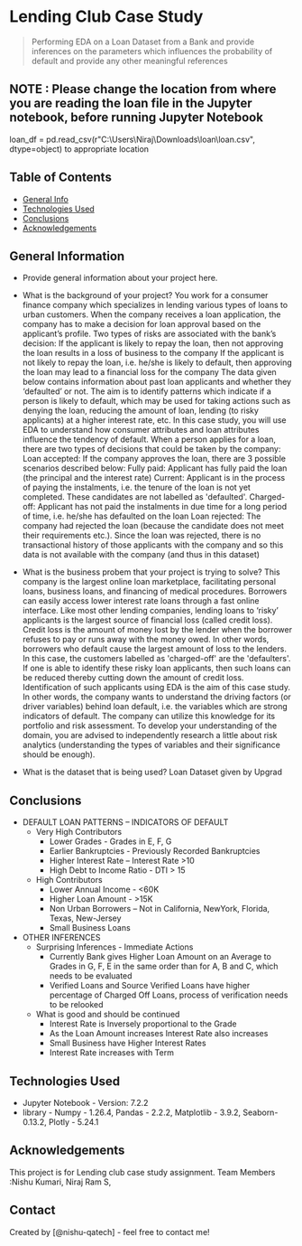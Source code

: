 # Lending Club Case Study
> Performing EDA on a Loan Dataset from a Bank and provide inferences on the parameters which influences the probability of default and provide any other meaningful references

## NOTE : Please change the location from where you are reading the loan file in the Jupyter notebook, before running Jupyter Notebook
loan_df = pd.read_csv(r"C:\Users\Niraj\Downloads\loan\loan.csv", dtype=object) to appropriate location


## Table of Contents
* [General Info](#general-information)
* [Technologies Used](#technologies-used)
* [Conclusions](#conclusions)
* [Acknowledgements](#acknowledgements)

<!-- You can include any other section that is pertinent to your problem -->

## General Information
- Provide general information about your project here.
- What is the background of your project?
  You work for a consumer finance company which specializes in lending various types of loans to urban customers. When the company receives a loan application, the company has to make a decision for loan approval based on the applicant’s profile. Two types of risks are associated with the bank’s decision:
If the applicant is likely to repay the loan, then not approving the loan results in a loss of business to the company
If the applicant is not likely to repay the loan, i.e. he/she is likely to default, then approving the loan may lead to a financial loss for the company
The data given below contains information about past loan applicants and whether they ‘defaulted’ or not. The aim is to identify patterns which indicate if a person is likely to default, which may be used for taking actions such as denying the loan, reducing the amount of loan, lending (to risky applicants) at a higher interest rate, etc.
In this case study, you will use EDA to understand how consumer attributes and loan attributes influence the tendency of default.
When a person applies for a loan, there are two types of decisions that could be taken by the company:
Loan accepted: If the company approves the loan, there are 3 possible scenarios described below:
Fully paid: Applicant has fully paid the loan (the principal and the interest rate)
Current: Applicant is in the process of paying the instalments, i.e. the tenure of the loan is not yet completed. These candidates are not labelled as 'defaulted'.
Charged-off: Applicant has not paid the instalments in due time for a long period of time, i.e. he/she has defaulted on the loan
Loan rejected: The company had rejected the loan (because the candidate does not meet their requirements etc.). Since the loan was rejected, there is no transactional history of those applicants with the company and so this data is not available with the company (and thus in this dataset)

- What is the business probem that your project is trying to solve?
  This company is the largest online loan marketplace, facilitating personal loans, business loans, and financing of medical procedures. Borrowers can easily access lower interest rate loans through a fast online interface.
Like most other lending companies, lending loans to ‘risky’ applicants is the largest source of financial loss (called credit loss). Credit loss is the amount of money lost by the lender when the borrower refuses to pay or runs away with the money owed. In other words, borrowers who default cause the largest amount of loss to the lenders. In this case, the customers labelled as 'charged-off' are the 'defaulters'.
If one is able to identify these risky loan applicants, then such loans can be reduced thereby cutting down the amount of credit loss. Identification of such applicants using EDA is the aim of this case study.
In other words, the company wants to understand the driving factors (or driver variables) behind loan default, i.e. the variables which are strong indicators of default. The company can utilize this knowledge for its portfolio and risk assessment.
To develop your understanding of the domain, you are advised to independently research a little about risk analytics (understanding the types of variables and their significance should be enough).

- What is the dataset that is being used?
  Loan Dataset given by Upgrad

<!-- You don't have to answer all the questions - just the ones relevant to your project. -->

## Conclusions
- DEFAULT LOAN PATTERNS – INDICATORS OF DEFAULT
  - Very High Contributors
    - Lower Grades - Grades in E, F, G
    - Earlier Bankruptcies - Previously Recorded Bankruptcies
    - Higher Interest Rate – Interest Rate >10
    - High Debt to Income Ratio - DTI > 15
  - High Contributors
    - Lower Annual Income - <60K
    - Higher Loan Amount - >15K
    - Non Urban Borrowers – Not in California, NewYork, Florida, Texas, New-Jersey
    - Small Business Loans
- OTHER INFERENCES
  - Surprising Inferences - Immediate Actions
    - Currently Bank gives Higher Loan Amount on an Average to Grades in G, F, E in the same order than for A, B and C, which needs to be evaluated
    - Verified Loans and Source Verified Loans have higher percentage of Charged Off Loans, process of verification needs to be relooked
  - What is good and should be continued
    - Interest Rate is Inversely proportional to the Grade
    - As the Loan Amount increases Interest Rate also increases
    - Small Business have Higher Interest Rates
    - Interest Rate increases with Term



## Technologies Used
- Jupyter Notebook - Version: 7.2.2
- library - Numpy - 1.26.4, Pandas - 2.2.2, Matplotlib - 3.9.2, Seaborn- 0.13.2, Plotly - 5.24.1

<!-- As the libraries versions keep on changing, it is recommended to mention the version of library used in this project -->

## Acknowledgements
This project is for Lending club case study assignment.
Team Members :Nishu Kumari,  Niraj Ram S, 


## Contact
Created by [@nishu-qatech] - feel free to contact me!
